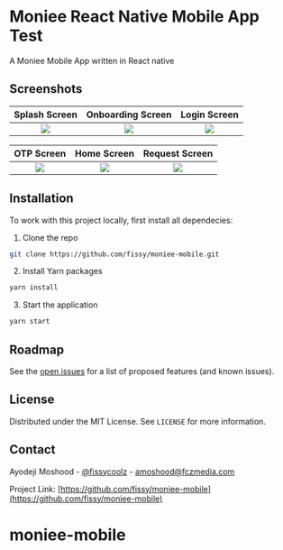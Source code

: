 # Moniee React Native Mobile App Test
A Moniee Mobile App written in React native
## Screenshots

Splash Screen               |  Onboarding Screen               | Login Screen              
:-------------------------:|:-------------------------:|:-------------------------:
![](https://raw.githubusercontent.com/fissy/moniee-mobile/master/screenshot/splash_screen.png)|![](https://raw.githubusercontent.com/fissy/moniee-mobile/master/screenshot/onboarding_screen.png)|![](https://raw.githubusercontent.com/fissy/moniee-mobile/master/screenshot/login_screen.png)|

OTP Screen                |  Home Screen              | Request Screen               
:-------------------------:|:-------------------------:|:-------------------------:
![](https://raw.githubusercontent.com/fissy/moniee-mobile/master/screenshot/otp_screen.png)|![](https://raw.githubusercontent.com/fissy/moniee-mobile/master/screenshot/home_screen.png)|![](https://raw.githubusercontent.com/fissy/moniee-mobile/master/screenshot/request_screen.png)|
         

## Installation
To work with this project locally, first install all dependecies:
1. Clone the repo
```sh
git clone https://github.com/fissy/moniee-mobile.git

```
2. Install Yarn packages
```sh
yarn install 
```
3. Start the application 
```sh
yarn start 
```

## Roadmap

See the [open issues](https://github.com/fissy/moniee-mobile/issues) for a list of proposed features (and known issues).

## License

Distributed under the MIT License. See `LICENSE` for more information.

## Contact

Ayodeji Moshood - [@fissycoolz](https://twitter.com/fissycoolz) - amoshood@fczmedia.com

Project Link: [https://github.com/fissy/moniee-mobile](https://github.com/fissy/moniee-mobile)
# moniee-mobile
